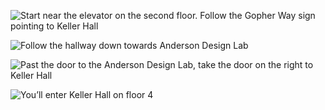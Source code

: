 ![Start near the elevator on the second floor. Follow the Gopher Way sign pointing to Keller Hall](e6c011a1_IMG_6472.jpeg)

![Follow the hallway down towards Anderson Design Lab](4dc6a7e4_IMG_6473.jpeg)

![Past the door to the Anderson Design Lab, take the door on the right to Keller Hall](c5c8c686_IMG_6474.jpeg)

![You’ll enter Keller Hall on floor 4](b8ac1c58_IMG_6475.jpeg)

